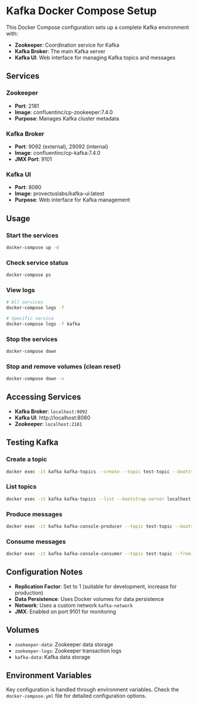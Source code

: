 # Kafka Docker Compose Setup

This Docker Compose configuration sets up a complete Kafka environment with:
- **Zookeeper**: Coordination service for Kafka
- **Kafka Broker**: The main Kafka server
- **Kafka UI**: Web interface for managing Kafka topics and messages

## Services

### Zookeeper
- **Port**: 2181
- **Image**: confluentinc/cp-zookeeper:7.4.0
- **Purpose**: Manages Kafka cluster metadata

### Kafka Broker
- **Port**: 9092 (external), 29092 (internal)
- **Image**: confluentinc/cp-kafka:7.4.0
- **JMX Port**: 9101

### Kafka UI
- **Port**: 8080
- **Image**: provectuslabs/kafka-ui:latest
- **Purpose**: Web interface for Kafka management

## Usage

### Start the services
```bash
docker-compose up -d
```

### Check service status
```bash
docker-compose ps
```

### View logs
```bash
# All services
docker-compose logs -f

# Specific service
docker-compose logs -f kafka
```

### Stop the services
```bash
docker-compose down
```

### Stop and remove volumes (clean reset)
```bash
docker-compose down -v
```

## Accessing Services

- **Kafka Broker**: `localhost:9092`
- **Kafka UI**: http://localhost:8080
- **Zookeeper**: `localhost:2181`

## Testing Kafka

### Create a topic
```bash
docker exec -it kafka kafka-topics --create --topic test-topic --bootstrap-server localhost:9092 --partitions 1 --replication-factor 1
```

### List topics
```bash
docker exec -it kafka kafka-topics --list --bootstrap-server localhost:9092
```

### Produce messages
```bash
docker exec -it kafka kafka-console-producer --topic test-topic --bootstrap-server localhost:9092
```

### Consume messages
```bash
docker exec -it kafka kafka-console-consumer --topic test-topic --from-beginning --bootstrap-server localhost:9092
```

## Configuration Notes

- **Replication Factor**: Set to 1 (suitable for development, increase for production)
- **Data Persistence**: Uses Docker volumes for data persistence
- **Network**: Uses a custom network `kafka-network`
- **JMX**: Enabled on port 9101 for monitoring

## Volumes

- `zookeeper-data`: Zookeeper data storage
- `zookeeper-logs`: Zookeeper transaction logs
- `kafka-data`: Kafka data storage

## Environment Variables

Key configuration is handled through environment variables. Check the `docker-compose.yml` file for detailed configuration options.
